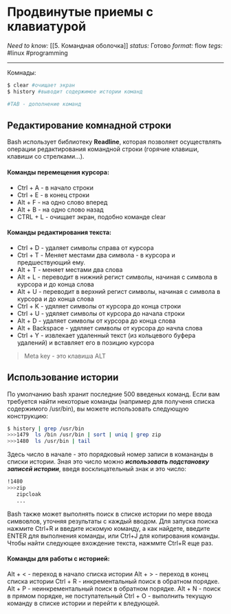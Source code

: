# Продвинутые приемы с клавиатурой
*Need to know:* [[5. Командная оболочка]]
*status:* Готово
*format:* flow
*tegs:* #linux #programming 

---

Комнады:
```bash
$ clear #очищает экран
$ history #выводит содержимое истории команд

#TAB - дополнение команд
```

## Редактирование комнадной строки
Bash использует библиотеку **Readline**, которая позволяет осуществлять операции редактирования командной строки (горячие клавиши, клавиши со стрелками...).

#### Команды перемещения курсора:
- Ctrl + A - в начало строки
- Ctrl + E - в конец строки
- Alt + F - на одно слово вперед
- Alt + B - на одно слово назад
- CTRL + L - очищает экран, подобно команде clear

#### Команды редактирования текста:
- Ctrl + D - удаляет символы справа от курсора
- Ctrl + T - Меняет местами два символа - в курсора и предшествующий ему.
- Alt + T - меняет местами два слова
- Alt + L - переводит в нижний регист символы, начиная с символа в курсора и до конца слова
- Alt + U - переводит в верхний регист символы, начиная с символа в курсора и до конца слова
- Ctrl + K - удяляет символы от курсора до конца строки
- Ctrl + U - удяляет символы от курсора до начала строки
- Alt + D - удаляет символы от курсора до конца слова
- Alt + Backspace - удяляет символы от курсора до начла слова
- Ctrl + Y - извлекает удаленный текст (из кольцевого буфера удалений) и вставляет его в позицию курсора

> Meta key - это клавиша ALT

## Использование истории
По умолчанию bash хранит последние 500 введеных команд. Если вам требуется найти некоторые команды (например для полученя списка содержимого /usr/bin), вы можете использовать следующую конструкцию:
```bash
$ history | grep /usr/bin
>>>1479  ls /bin /usr/bin | sort | uniq | grep zip
>>>1480  ls /usr/bin | tail
```
Здесь число в начале - это порядковый номер записи в комананды в списки истории. Зная это число можно ***использовать подстановку записей истории***, введя восклицательный знак и это число:
```bash
!1480
>>>zip
   zipcloak
   ...
```

Bash также может выполнять поиск в списке истории по мере ввода симвовлов, уточняя результаты с каждый вводом. Для запуска поиска нажмите Ctrl+R и введите искомую команду, а как найдете, введите ENTER для выполнения команды, или Ctrl+J для копирования команды. Чтобы найти следующее вхождение текста, нажммте Ctrl+R еще раз.

#### Команды для работы с историей:
Alt + < - переход в начало списка истории
Alt + > - переход в конец списка истории
Ctrl + R - инкрементальный поиск в обратном порядке.
Alt + P - неинкрементальный поиск в обратном порядке.
Alt + N - поиск в прямом порядке, не поступательный
Ctrl + O - выполнить текущую команду в списке истории и перейти к вледующей. 